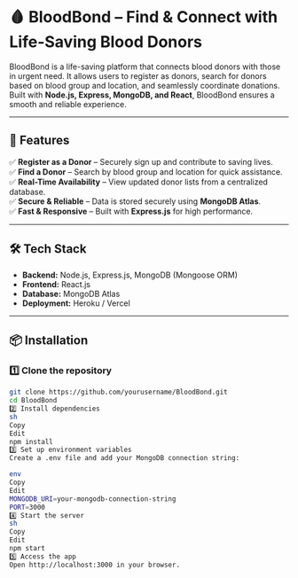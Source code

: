 # 🩸 BloodBond – Find & Connect with Life-Saving Blood Donors  

BloodBond is a life-saving platform that connects blood donors with those in urgent need. It allows users to register as donors, search for donors based on blood group and location, and seamlessly coordinate donations. Built with **Node.js, Express, MongoDB, and React**, BloodBond ensures a smooth and reliable experience.  

---

## 🚀 Features  

✅ **Register as a Donor** – Securely sign up and contribute to saving lives.  
✅ **Find a Donor** – Search by blood group and location for quick assistance.  
✅ **Real-Time Availability** – View updated donor lists from a centralized database.  
✅ **Secure & Reliable** – Data is stored securely using **MongoDB Atlas**.  
✅ **Fast & Responsive** – Built with **Express.js** for high performance.  

---

## 🛠️ Tech Stack  

- **Backend:** Node.js, Express.js, MongoDB (Mongoose ORM)  
- **Frontend:** React.js  
- **Database:** MongoDB Atlas  
- **Deployment:** Heroku / Vercel  

---

## 📦 Installation  

### 1️⃣ Clone the repository  
```sh
git clone https://github.com/yourusername/BloodBond.git
cd BloodBond
2️⃣ Install dependencies
sh
Copy
Edit
npm install
3️⃣ Set up environment variables
Create a .env file and add your MongoDB connection string:

env
Copy
Edit
MONGODB_URI=your-mongodb-connection-string
PORT=3000
4️⃣ Start the server
sh
Copy
Edit
npm start
5️⃣ Access the app
Open http://localhost:3000 in your browser.
